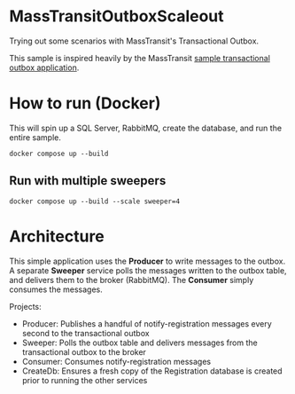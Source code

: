 # MassTransitOutboxScaleout
Trying out some scenarios with MassTransit's Transactional Outbox.

This sample is inspired heavily by the MassTransit [sample transactional outbox application](https://github.com/MassTransit/Sample-Outbox).

# How to run (Docker)
This will spin up a SQL Server, RabbitMQ, create the database, and run the entire sample.
```
docker compose up --build
```

## Run with multiple sweepers
```
docker compose up --build --scale sweeper=4
```

# Architecture
This simple application uses the **Producer** to write messages to the outbox. A separate **Sweeper** service polls the messages written to the outbox table, and delivers them to the broker (RabbitMQ). The **Consumer** simply consumes the messages.

Projects:
- Producer: Publishes a handful of notify-registration messages every second to the transactional outbox
- Sweeper: Polls the outbox table and delivers messages from the transactional outbox to the broker
- Consumer: Consumes notify-registration messages
- CreateDb: Ensures a fresh copy of the Registration database is created prior to running the other services